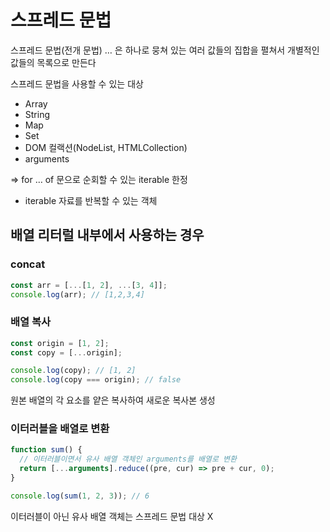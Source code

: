 # 스프레드 문법

스프레드 문법(전개 문법) … 은 하나로 뭉쳐 있는 여러 값들의 집합을 펼쳐서 개별적인 값들의 목록으로 만든다

스프레드 문법을 사용할 수 있는 대상

- Array
- String
- Map
- Set
- DOM 컬랙션(NodeList, HTMLCollection)
- arguments

⇒ for … of 문으로 순회할 수 있는 iterable 한정

- iterable
  자료를 반복할 수 있는 객체

## 배열 리터럴 내부에서 사용하는 경우

### concat

```jsx
const arr = [...[1, 2], ...[3, 4]];
console.log(arr); // [1,2,3,4]
```

### 배열 복사

```jsx
const origin = [1, 2];
const copy = [...origin];

console.log(copy); // [1, 2]
console.log(copy === origin); // false
```

원본 배열의 각 요소를 얕은 복사하여 새로운 복사본 생성

### 이터러블을 배열로 변환

```jsx
function sum() {
  // 이터러블이면서 유사 배열 객체인 arguments를 배열로 변환
  return [...arguments].reduce((pre, cur) => pre + cur, 0);
}

console.log(sum(1, 2, 3)); // 6
```

이터러블이 아닌 유사 배열 객체는 스프레드 문법 대상 X
